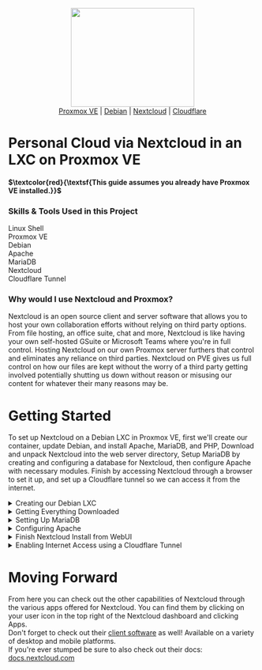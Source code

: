 <p align="center"><img src="https://github.com/user-attachments/assets/509d8212-8b84-4f9c-ade5-a16bf21061f7" width="250" height="200"><br>
<a href="https://www.proxmox.com/en/products/proxmox-virtual-environment/overview">Proxmox VE</a> | <a href="https://www.debian.org/">Debian</a> | <a href="https://nextcloud.com/">Nextcloud</a> | <a href="https://www.cloudflare.com/">Cloudflare</a>
</p>

# Personal Cloud via Nextcloud in an LXC on Proxmox VE

#### $\textcolor{red}{\textsf{This guide assumes you already have Proxmox VE installed.}}$

### Skills & Tools Used in this Project
Linux Shell<br>
Proxmox VE<br>
Debian<br>
Apache<br>
MariaDB<br>
Nextcloud<br>
Cloudflare Tunnel

### Why would I use Nextcloud and Proxmox?
  Nextcloud is an open source client and server software that allows you to host your own collaboration efforts without relying on third party options. From file hosting, an office suite, chat and more, Nextcloud is like having your own self-hosted GSuite or Microsoft Teams where you're in full control. Hosting Nextcloud on our own Proxmox server furthers that control and eliminates any reliance on third parties. Nextcloud on PVE gives us full control on how our files are kept without the worry of a third party getting involved potentially shutting us down without reason or misusing our content for whatever their many reasons may be.<br>

# Getting Started
To set up Nextcloud on a Debian LXC in Proxmox VE, first we'll create our container, update Debian, and install Apache, MariaDB, and PHP, Download and unpack Nextcloud into the web server directory, Setup MariaDB by creating and configuring a database for Nextcloud, then configure Apache with necessary modules. Finish by accessing Nextcloud through a browser to set it up, and set up a Cloudflare tunnel so we can access it from the internet.

<details>
<summary>Creating our Debian LXC</summary>
- The first thing we have to do is make sure we have a Debian template downloaded. Head on over to your PVE WebUI, open your local storage, click CT Templates, and verify you have Debian-12-standard listed. If not click the Templates button and download it.
<details>
<summary>Template Download</summary>
  <img src="https://github.com/user-attachments/assets/e82ad414-2c65-45af-9036-04ff156e6985">
</details>
- Next we'll click the "Create CT" button in the top right.<br>
- This will bring up a window "Create: LXC Container.
  <details>
<summary>Create: LXC Container Window</summary>
  <img src="https://github.com/user-attachments/assets/7f78898c-eee9-45a5-830d-bda2173bdb64">
</details>
- In this first tab we'll enter an ID, a hostname like 'nextcloud' so we can easily identify it, and create a password. <br>
- Our next tab "Template" We'll select the storage we downloaded our template to(Default Local) and select our debian template. <br>
- Next we'll set up Disks, I'm just installing mine to local-lvm, and for now I'll give it 8GiB for the size. <br>
- Next the amount of CPU cores, for now we'll set 2. <br>
- Now we have Memory, we'll set 2048 for 2 GiB. <br>
- Network depends on your setup, I'll be leaving everything default except IPv6 will be DHCP, and IPv4 I want to set a static IP so I can easily access the Nextcloud WebUI later. <br>
- DNS I'll leave blank so it'll use host settings. <br>
- And then we'll confirm. <br>
- Once done we'll head over to our newly created LXC which should apear on the left. <br>
- Click on start to start it up. <br>
- Login to the Console with root as the username and the password will be the one you created earlier. <br>
- now update with the following command:
<code>apt update && apt full-upgrade -y</code>

</details>

<details>
<summary>Getting Everything Downloaded</summary>
We can start with this command to download all the packeges we'll need:
<code>
  apt install -y apache2 mariadb-server libapache2-mod-php php-gd php-json php-mysql php-curl php-intl php-mbstring php-imagick php-xml php-zip php-bcmath php-apcu php-redis
</code>
Now we can download and unzip the latest version of Nextcloud. Check for the latest <a href="https://download.nextcloud.com/server/releases/">here</a>. Currently the latest is 30. <br>
Change directory to /var/www/ <code>cd /var/www/</code> <br>
Use wget to download: <code>wget https://download.nextcloud.com/server/releases/latest-30.zip</code> <br>
Unzip with: <code>unzip latest-30.zip</code>
</details>
<details>
<summary>Setting Up MariaDB</summary>
To start we'll secure MariaDB by running a script, setting a password, and answering some prompts.<br>
- First run the script in the console of the LXC you created: <code>mysql_secure_installation</code><br>
- We'll be prompted for a password, hit enter.<br>
- Switch to unix_socket we'll answer n for no and hit enter.<br>
- Change the root password we'll answer y for yes and then create a new password.<br>
- Remove anonymouse users, we'll answer y.<br>
- Disallow root login remotely, we'll answer y.<br>
- Remove test database and access to it, answer y.<br>
- Reload privilege tables now, answer y.<br>
<br>
Now we'll create a database.<br>
- First we'll enter MariaDB with: <code>mysql</code><br>
<details>
<summary>It should look something like this</summary>
  <img src="https://github.com/user-attachments/assets/c2b55b17-3911-4d13-9a32-29789da9b0b3">
</details>
- Next within MariaDB we'll run: <code>CREATE DATABASE nextclouddb;</code><br>
- And then after changing nextclouduser and your_password to your desired username and password we'll run: <code>CREATE USER 'nextclouduser'@'localhost' IDENTIFIED BY 'your_password';</code><br>
- Next, change the username to the one you used in the last command and run: <code>GRANT ALL PRIVILEGES ON nextclouddb.* TO 'nextclouduser'@'localhost';</code><br>
- Then run: <code>FLUSH PRIVILEGES;</code><br>
- Then exit: <code>exit;</code><br>
</details>
<details>
<summary>Configuring Apache</summary>
Within the LXC's console we'll now configure Apache.<br>
- First we'll enable some modules running the following commands: <code>a2enmod rewrite</code>;<code>a2enmod headers</code>;<code>a2enmod env</code>;<code>a2enmod dir</code>;<code>a2enmod mime</code><br>
- Now we'll disable the default site: <code>a2dissite 000-default.conf</code><br>
- Next we want to create a file named nextcloud.conf: <code>nano /etc/apache2/sites-available/nextcloud.conf</code><br>
- Inside this file we'll paste the following text(unfortunately the formating in this file seems to break github's markdown so you'll have to copy from this image):<br>
<br>
<img src="https://github.com/user-attachments/assets/27495570-8669-4440-8b82-d7446a7755f3"><br>
<br>
- We'll enable this new config with: <code>a2ensite nextcloud.conf</code><br>
- Now we'll set ownership of the directory with: <code>chown -R www-data:www-data /var/www/nextcloud/</code><br>
- Now restart Apache: <code>systemctl restart apache2</code>
</details>
<details>
  <summary>Finish Nextcloud Install from WebUI</summary>
We should now be able to access Nextcloud's WebUI to finish up our install.<br>
- To access the WebUI take the IP Address of the container we made and enter it into your web browser.<br>
- When we first access this WebUI we'll be asked to create an admin account, go ahead and enter a desired username and password.<br>
- Below this we're asked our database information. From here go ahead and fill in the information of the database we created earlier.<br>  
- And now after hitting next our Nextcloud service is now installed. From here you can pick which add-ons you want. Don't select any and you'll have just your file storage.<br>
</details>
<details>
  <summary>Enabling Internet Access using a Cloudflare Tunnel</summary>
$\textcolor{red}{\textsf{In order to accomplish this step, you must have your own Domain name.}}$<br>
This step will require you to have your own domain name, you can use a variety of registrars, or you could use cloudflare itself. However if you're using a registrar other than cloudflare you'll need to configure your domain to work with cloudflare. This should be easy to accomplish by using your cloudflare dashboard, on the homescreen of your dashboard you should see a button "Add a domain" this will guide you through the process.<br>

### Setting up cloudflare
- First, if you haven't already, create an account for <a href="cloudflare.com">Cloudflare.</a><br>
- Next, on our account home if you haven't already Add a domain.<br>
- Once we have a domain on our cloudflare account, on the left of the dashboard home click on Zero Trust.<br>
- Next click on Networks.<br>
- Then click on Tunnels if it isn't up already.<br>
- On this page click on the button "+ Create a tunnel"<br>
- Select your tunnel type, pick Cloudflared.<br>
- Give your tunnel a name, Nextcloud should suffice.<br>
- Now we need to install and run a connector. Copy the text under "If you don’t have cloudflared installed on your machine:"<br>
- Head on over to your Proxmox VE's WebUI and access the console of your Nextcloud's LXC.<br>
- Paste the command into the console and hit enter.<br>
- Next set the domain name you want your Nextcloud server to have, and set the type to http with the url 127.0.0.1/ and save the tunnel.<br>
- Now try and access the domain you just setup. You should be greeted by your Nextcloud server with a message saying access from untrusted domain. We'll tackle that next.<br>
<br>
### Adding a Trusted Domain to Nextcloud<br>
Now we need to add our domain to Nextcloud's trusted domains list.<br>
- In your Nextcloud's LXC console enter this command: <code>nano /var/www/nextcloud/config/config.php</code><br>
- In this config file we'll add a second trusted domain by adding: 1 => 'your.domain.name',  <br>
- The config should look similar to the below image.<br>
<img src="https://github.com/user-attachments/assets/74f061df-6c4a-4afa-a8a1-b3aa574cb10d"><br>
- after config is set, hit ctrl + x then y to save and exit.<br>
- You should now be able to access Nextcloud from the new domain.<br>
</details>

# Moving Forward
From here you can check out the other capabilities of Nextcloud through the various apps offered for Nextcloud. You can find them by clicking on your user icon in the top right of the Nextcloud dashboard and clicking Apps.<br>
Don't forget to check out their <a href="https://nextcloud.com/install/#install-clients">client software</a> as well! Available on a variety of desktop and mobile platforms.<br>
If you're ever stumped be sure to also check out their docs: <a href="https://docs.nextcloud.com/server/30/admin_manual/index.html">docs.nextcloud.com</a>
